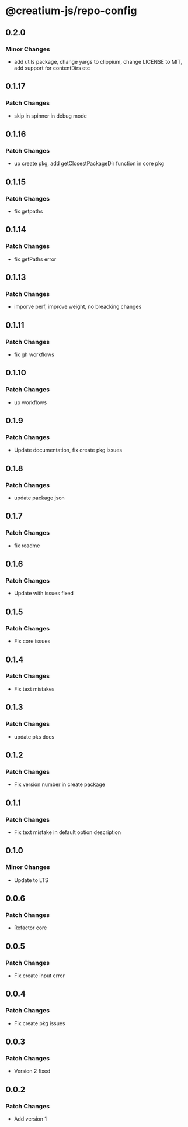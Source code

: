 # @creatium-js/repo-config

## 0.2.0

### Minor Changes

- add utils package, change yargs to clippium, change LICENSE to MIT, add support for contentDirs etc

## 0.1.17

### Patch Changes

- skip in spinner in debug mode

## 0.1.16

### Patch Changes

- up create pkg, add getClosestPackageDir function in core pkg

## 0.1.15

### Patch Changes

- fix getpaths

## 0.1.14

### Patch Changes

- fix getPaths error

## 0.1.13

### Patch Changes

- imporve perf, improve weight, no breacking changes

## 0.1.11

### Patch Changes

- fix gh workflows

## 0.1.10

### Patch Changes

- up workflows

## 0.1.9

### Patch Changes

- Update documentation, fix create pkg issues

## 0.1.8

### Patch Changes

- update package json

## 0.1.7

### Patch Changes

- fix readme

## 0.1.6

### Patch Changes

- Update with issues fixed

## 0.1.5

### Patch Changes

- Fix core issues

## 0.1.4

### Patch Changes

- Fix text mistakes

## 0.1.3

### Patch Changes

- update pks docs

## 0.1.2

### Patch Changes

- Fix version number in create package

## 0.1.1

### Patch Changes

- Fix text mistake in default option description

## 0.1.0

### Minor Changes

- Update to LTS

## 0.0.6

### Patch Changes

- Refactor core

## 0.0.5

### Patch Changes

- Fix create input error

## 0.0.4

### Patch Changes

- Fix create pkg issues

## 0.0.3

### Patch Changes

- Version 2 fixed

## 0.0.2

### Patch Changes

- Add version 1
